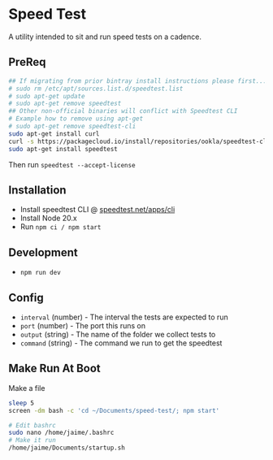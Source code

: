 # Speed Test

A utility intended to sit and run speed tests on a cadence.

## PreReq

```bash
## If migrating from prior bintray install instructions please first...
# sudo rm /etc/apt/sources.list.d/speedtest.list
# sudo apt-get update
# sudo apt-get remove speedtest
## Other non-official binaries will conflict with Speedtest CLI
# Example how to remove using apt-get
# sudo apt-get remove speedtest-cli
sudo apt-get install curl
curl -s https://packagecloud.io/install/repositories/ookla/speedtest-cli/script.deb.sh | sudo bash
sudo apt-get install speedtest
```

Then run `speedtest --accept-license`

## Installation

- Install speedtest CLI @ [speedtest.net/apps/cli](https://www.speedtest.net/apps/cli)
- Install Node 20.x
- Run `npm ci / npm start`

## Development

- `npm run dev`

## Config

- `interval` (number) - The interval the tests are expected to run
- `port` (number) - The port this runs on
- `output` (string) - The name of the folder we collect tests to
- `command` (string) - The command we run to get the speedtest

## Make Run At Boot

Make a file

```bash
sleep 5
screen -dm bash -c 'cd ~/Documents/speed-test/; npm start'
```



```bash
# Edit bashrc
sudo nano /home/jaime/.bashrc
# Make it run
/home/jaime/Documents/startup.sh
```
